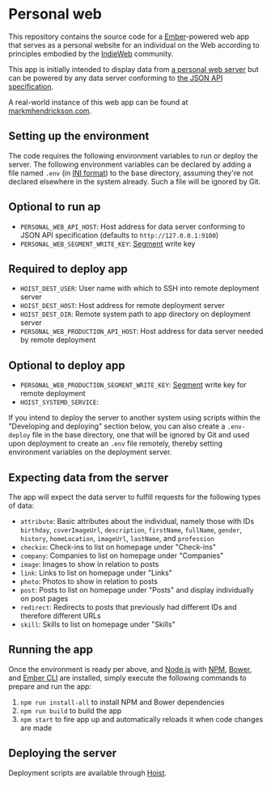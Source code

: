 # Personal web

This repository contains the source code for a [Ember](https://www.emberjs.com/)-powered web app that serves as a personal website for an individual on the Web according to principles embodied by the [IndieWeb](https://indieweb.org/) community.

This app is initially intended to display data from [a personal web server](https://github.com/asheville/personal-server) but can be powered by any data server conforming to [the JSON API specification](http://jsonapi.org/).

A real-world instance of this web app can be found at [markmhendrickson.com](http://markmhendrickson.com/).

## Setting up the environment

The code requires the following environment variables to run or deploy the server. The following environment variables can be declared by adding a file named `.env` (in [INI format](https://en.wikipedia.org/wiki/INI_file)) to the base directory, assuming they're not declared elsewhere in the system already. Such a file will be ignored by Git.

## Optional to run ap

- `PERSONAL_WEB_API_HOST`: Host address for data server conforming to JSON API specification (defaults to `http://127.0.0.1:9100`)
- `PERSONAL_WEB_SEGMENT_WRITE_KEY`: [Segment](http://segment.com) write key

## Required to deploy app

- `HOIST_DEST_USER`: User name with which to SSH into remote deployment server
- `HOIST_DEST_HOST`: Host address for remote deployment server
- `HOIST_DEST_DIR`: Remote system path to app directory on deployment server
- `PERSONAL_WEB_PRODUCTION_API_HOST`: Host address for data server needed by remote deployment

## Optional to deploy app

- `PERSONAL_WEB_PRODUCTION_SEGMENT_WRITE_KEY`: [Segment](http://segment.com) write key for remote deployment
- `HOIST_SYSTEMD_SERVICE`: 

If you intend to deploy the server to another system using scripts within the "Developing and deploying" section below, you can also create a `.env-deploy` file in the base directory, one that will be ignored by Git and used upon deployment to create an `.env` file remotely, thereby setting environment variables on the deployment server.

## Expecting data from the server

The app will expect the data server to fulfill requests for the following types of data:

- `attribute`: Basic attributes about the individual, namely those with IDs `birthday`, `coverImageUrl`, `description`, `firstName`, `fullName`, `gender`,  `history`, `homeLocation`, `imageUrl`, `lastName`, and `profession`
- `checkin`: Check-ins to list on homepage under "Check-ins"
- `company`: Companies to list on homepage under "Companies"
- `image`: Images to show in relation to posts
- `link`: Links to list on homepage under "Links"
- `photo`: Photos to show in relation to posts
- `post`: Posts to list on homepage under "Posts" and display individually on post pages
- `redirect`: Redirects to posts that previously had different IDs and therefore different URLs
- `skill`: Skills to list on homepage under "Skills"

## Running the app

Once the environment is ready per above, and [Node.js](http://nodejs.org/) with [NPM](https://www.npmjs.com/), [Bower](https://bower.io/), and [Ember CLI](https://ember-cli.com/) are installed, simply execute the following commands to prepare and run the app:

1. `npm run install-all` to install NPM and Bower dependencies
2. `npm run build` to build the app
3. `npm start` to fire app up and automatically reloads it when code changes are made

## Deploying the server

Deployment scripts are available through [Hoist](https://github.com/markmhx/grunt-hoist).

